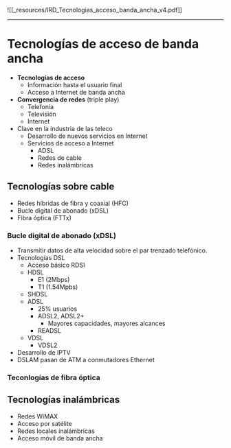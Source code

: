 ![[_resources/IRD_Tecnologias_acceso_banda_ancha_v4.pdf]]

---

# Tecnologías de acceso de banda ancha
- **Tecnologías de acceso**
	- Información hasta el usuario final
	- Acceso a Internet de banda ancha
- **Convergencia de redes** (triple play)
	- Telefonía
	- Televisión
	- Internet
- Clave en la industria de las teleco
	- Desarrollo de nuevos servicios en Internet
	- Servicios de acceso a Internet
		- ADSL
		- Redes de cable
		- Redes inalámbricas


## Tecnologías sobre cable
- Redes híbridas de fibra y coaxial (HFC)
- Bucle digital de abonado (xDSL)
- Fibra óptica (FTTx)

### Bucle digital de abonado (xDSL)
- Transmitir datos de alta velocidad sobre el par trenzado telefónico.
- Tecnologías DSL
	- Acceso básico RDSI
	- HDSL
		- E1 (2Mbps)
		- T1 (1.54Mpbs)
	- SHDSL
	- ADSL
		- 25% usuarios
		- ADSL2, ADSL2+
			- Mayores capacidades, mayores alcances
		- READSL
	- VDSL
		- VDSL2
- Desarrollo de IPTV
- DSLAM pasan de ATM a conmutadores Ethernet

### Teconlogías de fibra óptica



## Tecnologías inalámbricas
- Redes WiMAX
- Acceso por satélite
- Redes locales inalámbricas
- Acceso móvil de banda ancha
